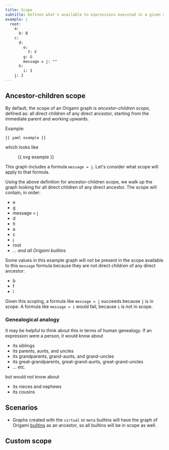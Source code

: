 ```yaml
---
title: Scope
subtitle: Defines what's available to expressions executed in a given context
example: |
  root:
    a:
      b: B
    c:
      d:
        e:
          f: F
        g: G
        message = j: ""
      h:
        i: I
    j: J
---
```


## Ancestor-children scope

By default, the scope of an Origami graph is _ancestor-children scope_, defined as: all direct children of any direct ancestor, starting from the immediate parent and working upwards.

Example:

```{{'yaml'}}
{{ yaml example }}
```

which looks like

<figure>
{{ svg example }}
</figure>

This graph includes a formula `message = j`. Let's consider what scope will apply to that formula.

Using the above definition for ancestor-children scope, we walk up the graph looking for all direct children of any direct ancestor. The scope will contain, in order:

- e
- g
- message = j
- d
- h
- a
- c
- j
- root
- _… and all Origami builtins_

Some values in this example graph will _not_ be present in the scope available to this `message` formula because they are not direct children of any direct ancestor:

- b
- f
- i

Given this scoping, a formula like `message = j` succeeds because `j` is in scope. A formula like `message = i` would fail, because `i` is not in scope.

### Genealogical analogy

It may be helpful to think about this in terms of human genealogy. If an expression were a person, it would know about

- its siblings
- its parents, aunts, and uncles
- its grandparents, grand-aunts, and grand-uncles
- its great-grandparents, great-grand-aunts, great-grand-uncles
- … etc.

but would _not_ know about

- its nieces and nephews
- its cousins

## Scenarios

- Graphs created with the `virtual` or `meta` builtins will have the graph of Origami [builtins](/cli/builtins.html) as an ancestor, so all builtins will be in scope as well.

## Custom scope
